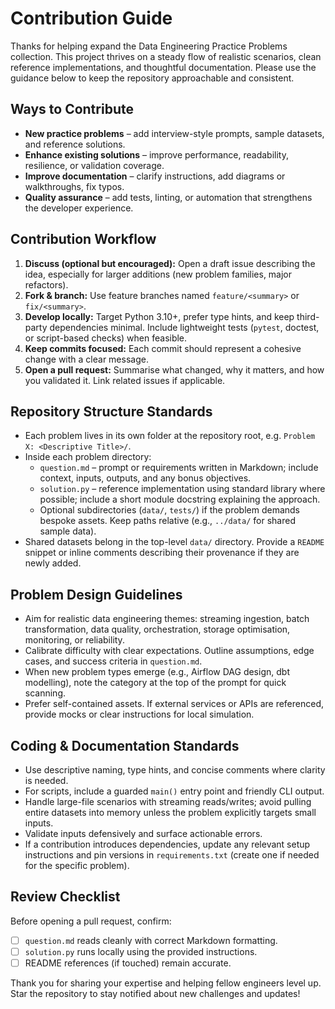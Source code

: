# Contribution Guide

Thanks for helping expand the Data Engineering Practice Problems collection. This project thrives on a steady flow of realistic scenarios, clean reference implementations, and thoughtful documentation. Please use the guidance below to keep the repository approachable and consistent.

## Ways to Contribute

- **New practice problems** – add interview-style prompts, sample datasets, and reference solutions.
- **Enhance existing solutions** – improve performance, readability, resilience, or validation coverage.
- **Improve documentation** – clarify instructions, add diagrams or walkthroughs, fix typos.
- **Quality assurance** – add tests, linting, or automation that strengthens the developer experience.

## Contribution Workflow

1. **Discuss (optional but encouraged):** Open a draft issue describing the idea, especially for larger additions (new problem families, major refactors).
2. **Fork & branch:** Use feature branches named `feature/<summary>` or `fix/<summary>`.
3. **Develop locally:** Target Python 3.10+, prefer type hints, and keep third-party dependencies minimal. Include lightweight tests (`pytest`, doctest, or script-based checks) when feasible.
4. **Keep commits focused:** Each commit should represent a cohesive change with a clear message.
5. **Open a pull request:** Summarise what changed, why it matters, and how you validated it. Link related issues if applicable.

## Repository Structure Standards

- Each problem lives in its own folder at the repository root, e.g. `Problem X: <Descriptive Title>/`.
- Inside each problem directory:
  - `question.md` – prompt or requirements written in Markdown; include context, inputs, outputs, and any bonus objectives.
  - `solution.py` – reference implementation using standard library where possible; include a short module docstring explaining the approach.
  - Optional subdirectories (`data/`, `tests/`) if the problem demands bespoke assets. Keep paths relative (e.g., `../data/` for shared sample data).
- Shared datasets belong in the top-level `data/` directory. Provide a `README` snippet or inline comments describing their provenance if they are newly added.

## Problem Design Guidelines

- Aim for realistic data engineering themes: streaming ingestion, batch transformation, data quality, orchestration, storage optimisation, monitoring, or reliability.
- Calibrate difficulty with clear expectations. Outline assumptions, edge cases, and success criteria in `question.md`.
- When new problem types emerge (e.g., Airflow DAG design, dbt modelling), note the category at the top of the prompt for quick scanning.
- Prefer self-contained assets. If external services or APIs are referenced, provide mocks or clear instructions for local simulation.

## Coding & Documentation Standards

- Use descriptive naming, type hints, and concise comments where clarity is needed.
- For scripts, include a guarded `main()` entry point and friendly CLI output.
- Handle large-file scenarios with streaming reads/writes; avoid pulling entire datasets into memory unless the problem explicitly targets small inputs.
- Validate inputs defensively and surface actionable errors.
- If a contribution introduces dependencies, update any relevant setup instructions and pin versions in `requirements.txt` (create one if needed for the specific problem).

## Review Checklist

Before opening a pull request, confirm:

- [ ] `question.md` reads cleanly with correct Markdown formatting.
- [ ] `solution.py` runs locally using the provided instructions.
- [ ] README references (if touched) remain accurate.

Thank you for sharing your expertise and helping fellow engineers level up. Star the repository to stay notified about new challenges and updates!
